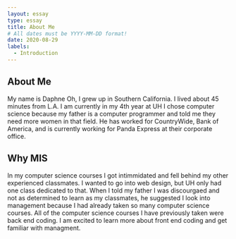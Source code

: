 ```yaml
---
layout: essay
type: essay
title: About Me
# All dates must be YYYY-MM-DD format!
date: 2020-08-29
labels:
  - Introduction
---
```

## About Me
My name is Daphne Oh, I grew up in Southern California. I lived about 45 minutes from L.A. I am currently in my 4th year at UH I chose computer science because my father is a computer programmer and told me they need more women in that field. He has worked for CountryWide, Bank of America, and is currently working for Panda Express at their corporate office. 

## Why MIS
In my computer science courses I got intimmidated and fell behind my other experienced classmates. I wanted to go into web design, but UH only had one class dedicated to that. When I told my father I was discourgaed and not as determined to learn as my classmates, he suggested I look into management because I had already taken so many computer science courses. All of the computer science courses I have previously taken were back end coding. I am excited to learn more about front end coding and get familiar with managment. 
